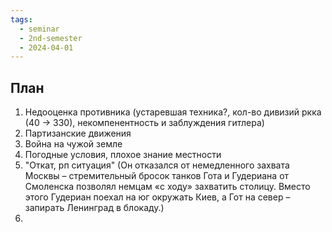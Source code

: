 ```yaml
---
tags:
  - seminar
  - 2nd-semester
  - 2024-04-01
---
```


## План

1) Недооценка противника (устаревшая техника?, кол-во дивизий ркка (40 -> 330), некомпенентность и заблуждения гитлера)
2) Партизанские движения
3) Война на чужой земле
4) Погодные условия, плохое знание местности
5) "Откат, рп ситуация" (Он отказался от немедленного захвата Москвы – стремительный бросок танков Гота и Гудериана от Смоленска позволял немцам «с ходу» захватить столицу. Вместо этого Гудериан поехал на юг окружать Киев, а Гот на север – запирать Ленинград в блокаду.)
6) 